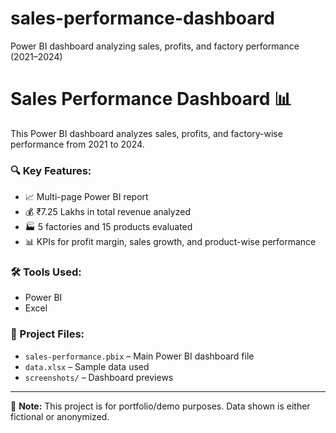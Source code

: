 # sales-performance-dashboard
Power BI dashboard analyzing sales, profits, and factory performance (2021–2024)
# Sales Performance Dashboard 📊

This Power BI dashboard analyzes sales, profits, and factory-wise performance from 2021 to 2024.

### 🔍 Key Features:
- 📈 Multi-page Power BI report
- 💰 ₹7.25 Lakhs in total revenue analyzed
- 🏭 5 factories and 15 products evaluated
- 📊 KPIs for profit margin, sales growth, and product-wise performance

### 🛠 Tools Used:
- Power BI
- Excel

### 📂 Project Files:
- `sales-performance.pbix` – Main Power BI dashboard file
- `data.xlsx` – Sample data used
- `screenshots/` – Dashboard previews

---

📌 **Note:** This project is for portfolio/demo purposes. Data shown is either fictional or anonymized.
